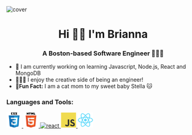 
![cover](https://github.com/briannawillis195/briannawillis195/assets/143905399/e5e2c654-a660-40ea-ad6b-033d5ff1423f)
<center><h1>Hi 👋🏽 I'm Brianna </h1></center>
<center><h3>A Boston-based Software Engineer 👩🏽‍💻</h3></center>

- 🌱 I am currently working on learning Javascript, Node.js, React and MongoDB
- 👩🏽‍🎨 I enjoy the creative side of being an engineer!
- 🎉<b>Fun Fact:</b> I am a cat mom to my sweet baby Stella 🐱






<h3>Languages and Tools:</h3>
<p align="left"><a href="https://www.w3schools.com/css/" target="_blank" rel="noreferrer"> <img src="https://raw.githubusercontent.com/devicons/devicon/master/icons/css3/css3-original-wordmark.svg" alt="css3" width="40" height="40"/> </a> <a href="https://www.w3.org/html/" target="_blank" rel="noreferrer"> <img src="https://raw.githubusercontent.com/devicons/devicon/master/icons/html5/html5-original-wordmark.svg" alt="html5" width="40" height="40"/> </a> <a href="https://getbootstrap.com/" target="_blank" rel="noreferrer"> <img src="https://raw.githubusercontent.com/jmnote/z-icons/master/svg/bootstrap.svg" alt="react" width="40" height="40"/> </a> <a href="https://developer.mozilla.org/en-US/docs/Web/JavaScript" target="_blank" rel="noreferrer"> <img src="https://raw.githubusercontent.com/devicons/devicon/master/icons/javascript/javascript-original.svg" alt="javascript" width="40" height="40"/> </a> <a href="https://react.dev/" target="_blank" rel="noreferrer"> <img src="https://raw.githubusercontent.com/devicons/devicon/master/icons/react/react-original.svg" alt="react" width="40" height="40"/></a>
</p>
